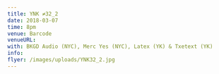 ```yaml
---
title: YNK ≠32_2
date: 2018-03-07
time: 8pm
venue: Barcode
venueURL:
with: BKGD Audio (NYC), Merc Yes (NYC), Latex (YK) & Txetext (YK)
info:
flyer: /images/uploads/YNK32_2.jpg
---
```

